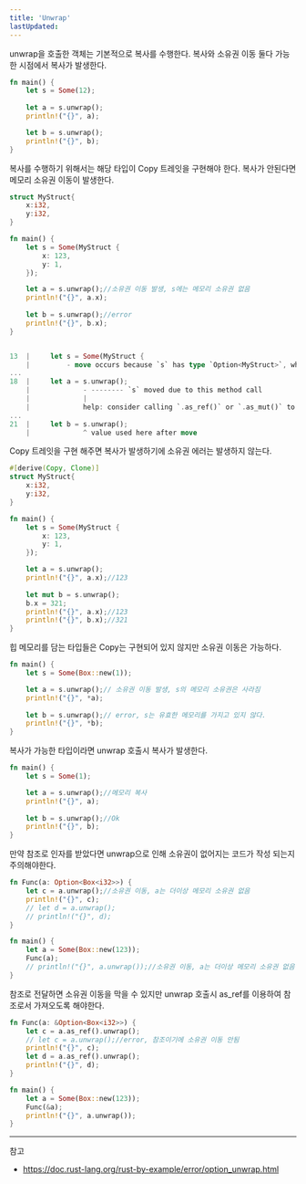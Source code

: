 ```yaml
---
title: 'Unwrap'
lastUpdated: 
---
```

unwrap을 호출한 객체는 기본적으로 복사를 수행한다. 복사와 소유권 이동 둘다 가능한 시점에서 복사가 발생한다.

```rust
fn main() {
    let s = Some(12);
    
    let a = s.unwrap();
    println!("{}", a);

    let b = s.unwrap();
    println!("{}", b);    
}
```

복사를 수행하기 위해서는 해당 타입이 Copy 트레잇을 구현해야 한다. 복사가 안된다면 메모리 소유권 이동이 발생한다.

```rust
struct MyStruct{
    x:i32,
    y:i32,
}

fn main() {
    let s = Some(MyStruct {
        x: 123,
        y: 1,
    });

    let a = s.unwrap();//소유권 이동 발생, s에는 메모리 소유권 없음
    println!("{}", a.x);
    
    let b = s.unwrap();//error
    println!("{}", b.x);
}


13  |     let s = Some(MyStruct {
    |         - move occurs because `s` has type `Option<MyStruct>`, which does not implement the `Copy` trait
...
18  |     let a = s.unwrap();
    |             - -------- `s` moved due to this method call
    |             |
    |             help: consider calling `.as_ref()` or `.as_mut()` to borrow the type's contents
...
21  |     let b = s.unwrap();
    |             ^ value used here after move
```

Copy 트레잇을 구현 해주면 복사가 발생하기에 소유권 에러는 발생하지 않는다.

```rust
#[derive(Copy, Clone)]
struct MyStruct{
    x:i32,
    y:i32,
}

fn main() {
    let s = Some(MyStruct {
        x: 123,
        y: 1,
    });

    let a = s.unwrap();
    println!("{}", a.x);//123
    
    let mut b = s.unwrap();
    b.x = 321;
    println!("{}", a.x);//123
    println!("{}", b.x);//321
}
```

힙 메모리를 담는 타입들은 Copy는 구현되어 있지 않지만 소유권 이동은 가능하다.

```rust
fn main() {
    let s = Some(Box::new(1));

    let a = s.unwrap();// 소유권 이동 발생, s의 메모리 소유권은 사라짐
    println!("{}", *a);
    
    let b = s.unwrap();// error, s는 유효한 메모리를 가지고 있지 않다.
    println!("{}", *b);
}
```

복사가 가능한 타입이라면 unwrap 호출시 복사가 발생한다.

```rust
fn main() {
    let s = Some(1);

    let a = s.unwrap();//메모리 복사
    println!("{}", a);
    
    let b = s.unwrap();//Ok
    println!("{}", b);
}
```

만약 참조로 인자를 받았다면 unwrap으로 인해 소유권이 없어지는 코드가 작성 되는지 주의해야한다.

```rust
fn Func(a: Option<Box<i32>>) {
    let c = a.unwrap();//소유권 이동, a는 더이상 메모리 소유권 없음
    println!("{}", c);
    // let d = a.unwrap();
    // println!("{}", d);
}

fn main() {
    let a = Some(Box::new(123));
    Func(a);
    // println!("{}", a.unwrap());//소유권 이동, a는 더이상 메모리 소유권 없음
}
```

참조로 전달하면 소유권 이동을 막을 수 있지만 unwrap 호출시 as_ref를 이용하여 참조로서 가져오도록 해야한다.

```rust
fn Func(a: &Option<Box<i32>>) {
    let c = a.as_ref().unwrap();
    // let c = a.unwrap();//error, 참조이기에 소유권 이동 안됨
    println!("{}", c);
    let d = a.as_ref().unwrap();
    println!("{}", d);    
}

fn main() {
    let a = Some(Box::new(123));
    Func(&a);
    println!("{}", a.unwrap());
}
```

---
참고
- https://doc.rust-lang.org/rust-by-example/error/option_unwrap.html